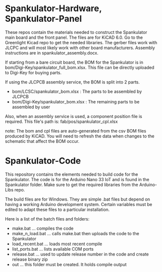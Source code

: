 # Spankulator-Hardware, Spankulator-Panel
These repos contain the materials needed to construct the Spankulator main board and the front panel.
The files are for KiCAD 6.0. Go to the Greenlight Kicad repo to get the needed libraries.
The gerber files work with JLCPC and will most likely work with other board manufacturers.
Assembly instructions are in spankulator_assembly.docx.

If starting from a bare circuit board, the BOM for the Spankulator is in bom/Digi-Key/spankulator_full_bom.xlsx. This file can be directly uploaded to Digi-Key for buying parts.

If using the JLCPCB assembly service, the BOM is split into 2 parts.
- bom/LCSC/spankulator_bom.xlsx : The parts to be assembled by JLCPCB
- bom/Digi-Key/spankulator_bom.xlsx : The remaining parts to be assembled by user

Also, when an assembly service is used, a component position file is required. This file's path is: fab/pos/spankulator_cpl.xlsx

note: The bom and cpl files are auto-generated from the csv BOM files produced by KiCAD. You will need to refresh the data when changes to the schematic that affect the BOM occur.

# Spankulator-Code
This repository contains the elements needed to build code for the Spankulator. 
The code is for the Arduino Nano 33 IoT and is found in the Spankulator folder. Make sure to get the required libraries from the Arduino-Libs repo.

The build files are for Windows. They are simple .bat files but depend on having a working Arduino development system.
Certain variables must be edited to adapt these files to a particular installation. 

Here is a list of the batch files and folders:
 
- make.bat ... compiles the code
- make_n_load.bat ... calls make.bat then uploads the code to the Spankulator
- load_recent.bat ... loads most recent compile
- list_ports.bat ... lists available COM ports
- release.bat ... used to update release number in the code and create release binary zip
- out ... this folder must be created. It holds compile output

